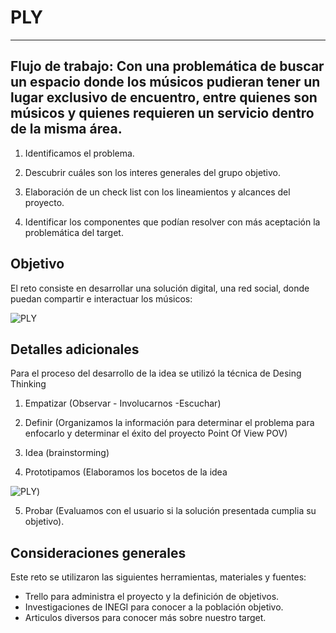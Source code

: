 # PLY
***

## Flujo de trabajo: Con una problemática de buscar un espacio donde los músicos pudieran tener un lugar exclusivo de encuentro, entre quienes  son músicos y quienes requieren un servicio dentro de la misma área.

1. Identificamos el problema.

2. Descubrir cuáles son los interes generales del grupo objetivo.

3. Elaboración de un check list con los lineamientos y alcances del proyecto.

4. Identificar los componentes que podían resolver con más aceptación la problemática del target. 

## Objetivo

El reto consiste en desarrollar una solución digital, una red social, donde puedan compartir e interactuar los músicos:

![PLY](../assets/images/index1.jpeg) 

## Detalles adicionales 

Para el proceso del desarrollo de la idea se utilizó la técnica de Desing Thinking

1. Empatizar (Observar - Involucarnos -Escuchar)

2. Definir (Organizamos la información para determinar el problema para enfocarlo y determinar el éxito del proyecto Point Of View POV)

3. Idea (brainstorming)

4. Prototipamos (Elaboramos los bocetos de la idea

![PLY](https://))

5. Probar (Evaluamos con el usuario si la solución presentada cumplia su objetivo).  




## Consideraciones generales

Este reto se utilizaron las siguientes herramientas, materiales y fuentes:

- Trello para administra el proyecto y la definición de objetivos.
- Investigaciones de INEGI para conocer a la población objetivo.
- Articulos diversos para conocer más sobre nuestro target.
